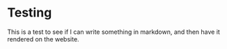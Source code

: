 # Testing
This is a test to see if I can write something in markdown, and then have it rendered on the website.